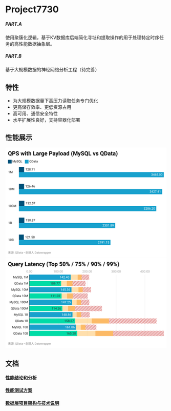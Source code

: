 # Project7730

##### PART.A
使用聚簇化逻辑，基于KV数据库后端简化寻址和提取操作的用于处理特定时序任务的高性能数据抽象层。

##### PART.B
基于大规模数据的神经网络分析工程（待完善）

## 特性
- 为大规模数据量下高压力读取任务专门优化
- 更高储存效率、更低资源占用
- 高可用、通信安全特性
- 水平扩展性良好，支持容器化部署

## 性能展示
![](https://github.com/GoodManWEN/Project7730/blob/main/misc/statistic_qps-with-large-payload-mysql-vs-qdata-EjX7H.png?raw=true)
![](https://github.com/GoodManWEN/Project7730/blob/main/misc/statistic_query-latency-top-50-75-90-99nAn8m.png?raw=true)

## 文档

#### [性能结论和分析](https://github.com/GoodManWEN/Project7730/blob/main/docs/BenchmarkResults_zh.md)

#### [性能测试方案](https://github.com/GoodManWEN/Project7730/blob/main/benchmark/README_zh.md)

#### [数据层项目架构与技术说明](https://github.com/GoodManWEN/Project7730/blob/main/qdata/README_zh.md)
